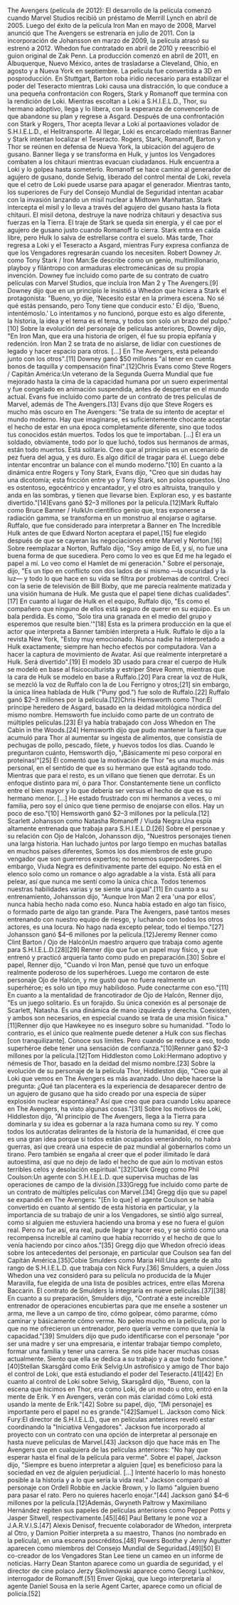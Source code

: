 The Avengers (película de 2012): El desarrollo de la película comenzó cuando Marvel Studios recibió un préstamo de Merrill Lynch en abril de 2005. Luego del éxito de la película Iron Man en mayo de 2008, Marvel anunció que The Avengers se estrenaría en julio de 2011. Con la incorporación de Johansson en marzo de 2009, la película atrasó su estrenó a 2012. Whedon fue contratado en abril de 2010 y reescribió el guion original de Zak Penn. La producción comenzó en abril de 2011, en Albuquerque, Nuevo México, antes de trasladarse a Cleveland, Ohio, en agosto y a Nueva York en septiembre. La película fue convertida a 3D en posproducción. En Stuttgart, Barton roba iridio necesario para estabilizar el poder del Teseracto mientras Loki causa una distracción, lo que conduce a una pequeña confrontación con Rogers, Stark y Romanoff que termina con la rendición de Loki. Mientras escoltan a Loki a S.H.I.E.L.D., Thor, su hermano adoptivo, llega y lo libera, con la esperanza de convencerlo de que abandone su plan y regrese a Asgard. Después de una confrontación con Stark y Rogers, Thor acepta llevar a Loki al portaaviones volador de S.H.I.E.L.D., el Helitransporte. Al llegar, Loki es encarcelado mientras Banner y Stark intentan localizar el Teseracto. Rogers, Stark, Romanoff, Barton y Thor se reúnen en defensa de Nueva York, la ubicación del agujero de gusano. Banner llega y se transforma en Hulk, y juntos los Vengadores combaten a los chitauri mientras evacuan ciudadanos. Hulk encuentra a Loki y lo golpea hasta someterlo. Romanoff se hace camino al generador de agujero de gusano, donde Selvig, liberado del control mental de Loki, revela que el cetro de Loki puede usarse para apagar el generador. Mientras tanto, los superiores de Fury del Consejo Mundial de Seguridad intentan acabar con la invasión lanzando un misil nuclear a Midtown Manhattan. Stark intercepta el misil y lo lleva a través del agujero del gusano hasta la flota chitauri. El misil detona, destruye la nave nodriza chitauri y desactiva sus fuerzas en la Tierra. El traje de Stark se queda sin energía, y él cae por el agujero de gusano justo cuando Romanoff lo cierra. Stark entra en caída libre, pero Hulk lo salva de estrellarse contra el suelo. Más tarde, Thor regresa a Loki y el Teseracto a Asgard, mientras Fury expresa confianza de que los Vengadores regresarán cuando los necesiten. Robert Downey Jr. como Tony Stark / Iron Man:Se describe como un genio, multimillonario, playboy y filántropo con armaduras electromecánicas de su propia invención. Downey fue incluido como parte de su contrato de cuatro películas con Marvel Studios, que incluía Iron Man 2 y The Avengers.[9]​ Downey dijo que en un principio le insistió a Whedon que hiciera a Stark el protagonista: "Bueno, yo dije, 'Necesito estar en la primera escena. No sé qué estás pensando, pero Tony tiene que conducir esto.' Él dijo, 'Bueno, intentémoslo.' Lo intentamos y no funcionó, porque esto es algo diferente, la historia, la idea y el tema es el tema, y todos son solo un brazo del pulpo."[10]​ Sobre la evolución del personaje de películas anteriores, Downey dijo, "En Iron Man, que era una historia de origen, él fue su propia epifanía y redención. Iron Man 2 se trata de no aislarse, de lidiar con cuestiones de legado y hacer espacio para otros. [...] En The Avengers, está peleando junto con los otros".[11]​ Downey ganó $50 millones "al tener en cuenta bonos de taquilla y compensación final".[12]​Chris Evans como Steve Rogers / Capitán América:Un veterano de la Segunda Guerra Mundial que fue mejorado hasta la cima de la capacidad humana por un suero experimental y fue congelado en animación suspendida, antes de despertar en el mundo actual. Evans fue incluido como parte de un contrato de tres películas de Marvel, además de The Avengers.[13]​ Evans dijo que Steve Rogers es mucho más oscuro en The Avengers: "Se trata de su intento de aceptar el mundo moderno. Hay que imaginarse, es suficientemente chocante aceptar el hecho de estar en una época completamente diferente, sino que todos tus conocidos están muertos. Todos los que te importaban. [...] Él era un soldado, obviamente, todo por lo que luchó, todos sus hermanos de armas, están todo muertos. Está solitario. Creo que al principio es un escenario de pez fuera del agua, y es duro. Es algo difícil de tragar para él. Luego debe intentar encontrar un balance con el mundo moderno."[10]​ En cuanto a la dinámica entre Rogers y Tony Stark, Evans dijo, "Creo que sin dudas hay una dicotomía; esta fricción entre yo y Tony Stark, son polos opuestos. Uno es ostentoso, egocéntrico y encantador, y el otro es altruista, tranquilo y anda en las sombras, y tienen que llevarse bien. Exploran eso, y es bastante divertido."[14]​ Evans ganó $2–3 millones por la película.[12]​Mark Ruffalo como Bruce Banner / HulkUn científico genio que, tras exponerse a radiación gamma, se transforma en un monstruo al enojarse o agitarse. Ruffalo, que fue considerado para interpretar a Banner en The Incredible Hulk antes de que Edward Norton aceptara el papel,[15]​ fue elegido después de que se cayeran las negociaciones entre Marvel y Norton.[16]​ Sobre reemplazar a Norton, Ruffalo dijo, "Soy amigo de Ed, y sí, no fue una buena forma de que sucediera. Pero como lo veo es que Ed me ha legado el papel a mí. Lo veo como el Hamlet de mi generación." Sobre el personaje, dijo, "Es un tipo en conflicto con dos lados de sí mismo —la oscuridad y la luz— y todo lo que hace en su vida se filtra por problemas de control. Crecí con la serie de televisión de Bill Bixby, que me parecía realmente matizada y una visión humana de Hulk. Me gusta que el papel tiene dichas cualidades".[17]​ En cuanto al lugar de Hulk en el equipo, Ruffalo dijo, "Es como el compañero que ninguno de ellos está seguro de querer en su equipo. Es un bala perdida. Es como, 'Solo tira una granada en el medio del grupo y esperemos que resulte bien.'"[18]​ Esta es la primera producción en la que el actor que interpreta a Banner también interpreta a Hulk. Ruffalo le dijo a la revista New York, "Estoy muy emocionado. Nunca nadie ha interpretado a Hulk exactamente; siempre han hecho efectos por computadora. Van a hacer la captura de movimiento de Avatar. Así que realmente interpretaré a Hulk. Será divertido".[19]​ El modelo 3D usado para crear el cuerpo de Hulk se modeló en base al fisicoculturista y estríper Steve Romm, mientras que la cara de Hulk se modelo en base a Ruffalo.[20]​ Para crear la voz de Hulk, se mezcló la voz de Ruffalo con la de Lou Ferrigno y otros;[21]​ sin embargo, la única línea hablada de Hulk ("Puny god.") fue solo de Ruffalo.[22]​ Ruffalo ganó $2–3 millones por la película.[12]​Chris Hemsworth como Thor:El príncipe heredero de Asgard, basado en la deidad mitológica nórdica del mismo nombre. Hemsworth fue incluido como parte de un contrato de múltiples películas.[23]​ Él ya había trabajado con Joss Whedon en The Cabin in the Woods.[24]​ Hemsworth dijo que pudo mantener la fuerza que acumuló para Thor al aumentar su ingesta de alimentos, que consistía de pechugas de pollo, pescado, filete, y huevos todos los días. Cuando le preguntaron cuánto, Hemsworth dijo, "¡Básicamente mi peso corporal en proteínas!"[25]​ Él comentó que la motivación de Thor "es una mucho más personal, en el sentido de que es su hermano que está agitando todo. Mientras que para el resto, es un villano que tienen que derrotar. Es un enfoque distinto para mí, o para Thor. Constantemente tiene un conflicto entre el bien mayor y lo que debería ser versus el hecho de que es su hermano menor. [...] He estado frustrado con mi hermanos a veces, o mi familia, pero soy el único que tiene permiso de enojarse con ellos. Hay un poco de eso."[10]​ Hemsworth ganó $2–3 millones por la película.[12]​Scarlett Johansson como Natasha Romanoff / Viuda Negra:Una espía altamente entrenada que trabaja para S.H.I.E.L.D.[26]​ Sobre el personae y su relación con Ojo de Halcón, Johansson dijo, "Nuestros personajes tienen una larga historia. Han luchado juntos por largo tiempo en muchas batallas en muchos países diferentes, Somos los dos miembros de este grupo vengador que son guerreros expertos; no tenemos superpoderes. Sin embargo, Viuda Negra es definitivamente parte del equipo. No está en el elenco solo como un romance o algo agradable a la vista. Está allí para pelear, así que nunca me sentí como la única chica. Todos tenemos nuestras habilidades varias y se siente una igual".[11]​ En cuanto a su entrenamiento, Johansson dijo, "Aunque Iron Man 2 era 'una por ellos', nunca había hecho nada como eso. Nunca había estado en algo tan físico, o formado parte de algo tan grande. Para The Avengers, pasé tantos meses entrenando con nuestro equipo de riesgo, y luchando con todos los otros actores, es una locura. No hago nada excepto pelear, todo el tiempo."[27]​ Johansson ganó $4–6 millones por la película.[12]​Jeremy Renner como Clint Barton / Ojo de HalcónUn maestro arquero que trabaja como agente para S.H.I.E.L.D.[28]​[29]​ Renner dijo que fue un papel muy físico, y que entrenó y practicó arquería tanto como pudo en preparación.[30]​ Sobre el papel, Renner dijo, "Cuando vi Iron Man, pensé que tuvo un enfoque realmente poderoso de los superhéroes. Luego me contaron de este personaje Ojo de Halcón, y me gustó que no fuera realmente un superhéroe; es solo un tipo muy habilidoso. Pude conectarme con eso."[11]​ En cuanto a la mentalidad de francotirador de Ojo de Halcón, Renner dijo, "Es un juego solitario. Es un forajido. Su única conexión es al personaje de Scarlett, Natasha. Es una dinámica de mano izquierda y derecha. Coexisten, y ambos son necesarios, en especial cuando se trata de una misión física."[11]​ Renner dijo que Hawkeyee no es inseguro sobre su humanidad. "Todo lo contrario, es el único que realmente puede detener a Hulk con sus flechas [con tranquilizante]. Conoce sus límites. Pero cuando se reduce a eso, todo superhéroe debe tener una sensación de confianza."[10]​ Renner ganó $2–3 millones por la película.[12]​Tom Hiddleston como Loki:Hermano adoptivo y némesis de Thor, basado en la deidad del mismo nombre.[23]​ Sobre la evolución de su personaje de la película Thor, Hiddleston dijo, "Creo que al Loki que vemos en The Avengers es más avanzado. Uno debe hacerse la pregunta: ¿Qué tan placentera es la experiencia de desaparecer dentro de un agujero de gusano que ha sido creado por una especia de súper explosión nuclear espontánea? Así que creo que para cuando Loku aparece en The Avengers, ha visto algunas cosas."[31]​ Sobre los motivos de Loki, Hiddleston dijo, "Al principio de The Avengers, llega a la Tierra para dominarla y su idea es gobernar a la raza humana como su rey. Y como todos los autócratas delirantes de la historia de la humanidad, él cree que es una gran idea porque si todos están ocupados venerándolo, no habrá guerras, así que creará una especie de paz mundial al gobernarlos como un tirano. Pero también se engaña al creer que el poder ilimitado le dará autoestima, así que no dejo de lado el hecho de que aún lo motivan estos terribles celos y desolación espiritual."[32]​Clark Gregg como Phil Coulson:Un agente con S.H.I.E.L.D. que supervisa muchas de las operaciones de campo de la división.[33]​ Gregg fue incluido como parte de un contrato de múltiples películas con Marvel.[34]​ Gregg dijo que su papel se expandió en The Avengers: "[En lo que] el agente Coulson se había convertido en cuanto al sentido de esta historia en particular, y la importancia de su trabajo de unir a los Vengadores, se sintió algo surreal, como si alguien me estuviera haciendo una broma y ese no fuera el guion real. Pero no fue así, era real, pude llegar y hacer eso, y se sintió como una recompensa increíble al camino que había recorrido y el hecho de que lo venía haciendo por cinco años."[35]​ Gregg dijo que Whedon ofreció ideas sobre los antecedentes del personaje, en particular que Coulson sea fan del Capitán América.[35]​Cobie Smulders como Maria Hill:Una agente de alto rango de S.H.I.E.L.D. que trabaja con Nick Fury.[36]​ Smulders, a quien Joss Whedon una vez consideró para su película no producida de la Mujer Maravilla, fue elegida de una lista de posibles actrices, entre ellas Morena Baccarin. El contrato de Smulders la integraría en nueve películas.[37]​[38]​ En cuanto a su preparación, Smulders dijo, "Contraté a este increíble entrenador de operaciones encubiertas para que me enseñe a sostener un arma, me lleve a un campo de tiro, cómo golpear, cómo pararme, cómo caminar y básicamente cómo verme. No peleo mucho en la película, por lo que no me ofrecieron un entrenador, pero quería verme como que tenía la capacidad."[39]​ Smulders dijo que pudo identificarse con el personaje "por ser una madre y ser una empresaria, e intentar trabajar tiempo completo, formar una familia y tener una carrera. Se nos pide hacer muchas cosas actualmente. Siento que ella se dedica a su trabajo y a que todo funcione."[40]​Stellan Skarsgård como Erik Selvig:Un astrofísico y amigo de Thor bajo el control de Loki, que está estudiando el poder del Teseracto.[41]​[42]​ En cuanto al control de Loki sobre Selvig, Skarsgård dijo, "Bueno, con la escena que hicimos en Thor, era como Loki, de un modo u otro, entró en la mente de Erik. Y en Avengers, verán con más claridad cómo Loki está usando la mente de Erik."[42]​ Sobre su papel, dijo, "[Mi personaje] es importante pero el papel no es grande."[42]​Samuel L. Jackson como Nick Fury:El director de S.H.I.E.L.D., que en películas anteriores reveló estar coordinando la "Iniciativa Vengadores". Jackson fue incorporado al proyecto con un contrato con una opción de interpretar al personaje en hasta nueve películas de Marvel.[43]​ Jackson dijo que hace más en The Avengers que en cualquiera de las películas anteriores: "No hay que esperar hasta el final de la película para verme". Sobre el papel, Jackson dijo, "Siempre es bueno interpretar a alguien [que] es beneficioso para la sociedad en vez de alguien perjudicial. [...] Intenté hacerlo lo más honesto posible a la historia y a lo que sería la vida real." Jackson comparó al personaje con Ordell Robbie en Jackie Brown, y lo llamó "alguien bueno para pasar el rato. Pero no quieres hacerlo enojar."[44]​ Jackson ganó $4–6 millones por la película.[12]​Además, Gwyneth Paltrow y Maximiliano Hernández repiten sus papeles de películas anteriores como Pepper Potts y Jasper Sitwell, respectivamente.[45]​[46]​ Paul Bettany le pone voz a J.A.R.V.I.S.[47]​ Alexis Denisof, frecuente colaborador de Whedon, interpreta al Otro, y Damion Poitier interpreta a su maestro, Thanos (no nombrado en la película), en una escena poscréditos.[48]​ Powers Boothe y Jenny Agutter aparecen como miembros del Consejo Mundial de Seguridad.[49]​[50]​ El co-creador de los Vengadores Stan Lee tiene un cameo en un informe de noticias. Harry Dean Stanton aparece como un guardia de seguridad, y el director de cine polaco Jerzy Skolimowski aparece como Georgi Luchkov, interrogador de Romanoff.[51]​ Enver Gjokaj, que luego interpretaría al agente Daniel Sousa en la serie Agent Carter, aparece como un oficial de policía.[52]​
